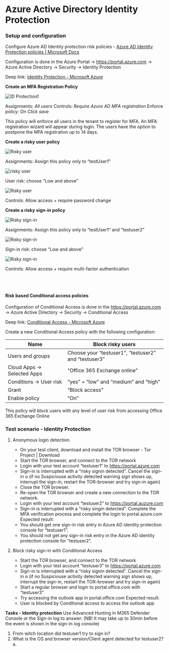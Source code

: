 # Azure Active Directory Identity Protection

### Setup and configuration

Configure Azure AD Identity protection risk policies - [Azure AD Identity Protection policies | Microsoft Docs](https://docs.microsoft.com/en-us/azure/active-directory/identity-protection/concept-identity-protection-policies)

Configuration is done in the Azure Portal -> https://portal.azure.com -> Azure Active Directory -> Security -> Identity Protection


Deep link: [Identity Protection - Microsoft Azure](https://portal.azure.com/#blade/Microsoft_AAD_IAM/IdentityProtectionMenuBlade/Overview)

**Create an MFA Registration Policy**

![ID Protection1](../img/AADIDprotection1.png)

Assignments: *All users*
Controls: *Require Azure AD MFA registration*
Enforce policy: *On*
*Click save*

This policy will enforce all users in the tenant to register for MFA. An MFA registration wizard will appear during login. The users have the option to postpone the MFA registration up to 14 days.

**Create a risky user policy**

![Risky user](../img/idProt-riskyuser.png)

Assignments: Assign this policy only to “testUser1”

![risky user](../img/idProt-riskyuser2.png)

User risk: choose “Low and above”

![Risky user](../img/idProt-riskyuser3.png)

Controls: Allow access + require password change

**Create a risky sign-in policy**

![Risky sign-in](../img/idprot-riskysignin.png)

Assignments: Assign this policy only to “testUser1” and “testuser2”

![Risky sign-in](../img/idprot-riskysignin2.png)

Sign-in risk: choose “Low and above”

![Risky sign-in](../img/idprot-riskysignin3.png)

Controls: Allow access + require multi-factor authentication

<br><br>

#### Risk based Conditional access policies

Configuration of Conditional Access is done in the https://portal.azure.com -> Azure Active Directory -> Security -> Conditional Access

Deep link: [Conditional Access - Microsoft Azure](https://portal.azure.com/#blade/Microsoft_AAD_IAM/ConditionalAccessBlade/Policies)

Create a new Conditional Access policy with the following configuration:

| Name	 | Block risky users |
|-|-|
|Users and groups|	Choose your “testuser1”, “testuser2” and “testuser3”|
|Cloud Apps -> Selected Apps|	“Office 365 Exchange online”|
|Conditions -> User risk|	“yes” + “low” and “medium” and “high”|
|Grant|	“Block access”|
|Enable policy|	“On”|

This policy will block users with any level of user risk from accessing Office 365 Exchange Online

### Test scenario - Identity Protection

1.	Anonymous login detection
    -	On your test client, download and install the TOR browser - Tor Project | Download
    -	Start the TOR browser, and connect to the TOR network
    -	Login with your test account “testuser1” to https://portal.azure.com
    -	Sign-in is interrupted with a “risky signin detected”. Cancel the sign-in
    o	(if no Suspiciouse activity detected warning sign shows up, interrupt the sign-in, restart the TOR-browser and try sign-in again)
    -	Close the TOR browser.
    -	Re-open the TOR browser and create a new connection to the TOR network.
    -	Login with your test account “testuser2” to https://portal.auzure.com
    -	Sign-in is interrupted with a “risky singin detected”. Complete the MFA verification process and complete the login to portal.azure.com
    Expected result: 
    -	You should get one sign-in risk entry in Azure AD identity protection console for “testuser1”.
    -	You should not get any sign-in risk entry in the Azure AD identity protection console for “testuser2”.  
      


2.	Block risky sign-in with Conditional Access
    -	Start the TOR browser, and connect to the TOR network
    -	Login with your test account “testuser3” to https://portal.azure.com
    -	Sign-in is interrupted with a “risky signin detected”. Cancel the sign-in
    o	(if no Suspiciouse activity detected warning sign shows up, interrupt the sign-in, restart the TOR-browser and try sign-in again)
    -	Start a regular browser and login to portal.office.com with “testuser3”
    -	Try accessing the outlook app in portal.office.com
    Expected result: 
    -	User is blocked by Conditional access to access the outlook app

**Tasks - Identity protection**
Use Advanced Hunting in M365 Defender Console or the Sign-in log to answer:
(NB! It may take up to 30min before the event is shown in the sign-in log console)
1.	From witch location did testuser1 try to sign in?
2.	What is the OS and browser version/Client agent detected for testuser2?
a.	



